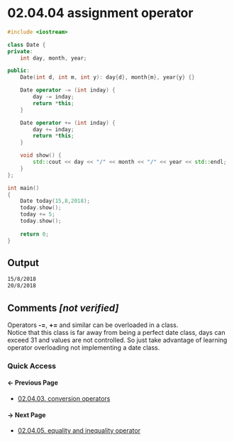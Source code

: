 # 02.04.04 assignment operator

```cxx
#include <iostream>

class Date {
private:
    int day, month, year;

public:
    Date(int d, int m, int y): day{d}, month{m}, year{y} {}

    Date operator -= (int inday) {
        day -= inday;
        return *this;
    }

    Date operator += (int inday) {
        day += inday;
        return *this;
    }

    void show() {
        std::cout << day << "/" << month << "/" << year << std::endl;
    }
};

int main()
{
    Date today(15,8,2018);
    today.show();
    today += 5;
    today.show();
    
    return 0;
}

```

## Output

```txt
15/8/2018
20/8/2018
```

## Comments *[not verified]*

Operators **-=**, **+=** and similar can be overloaded in a class.  
Notice that this class is far away from being a perfect date class, days can exceed 31 and values are not controlled. So just take advantage of learning operator overloading not implementing a date class.

### Quick Access

<div class="previous_page pagination">

#### &#8592; Previous Page

* [02.04.03. conversion operators](./../../02.object_oriented/04.operators/03.stream.md)

</div>
<div class="next_page pagination">

#### &#8594; Next Page

* [02.04.05. equality and inequality operator](./../../02.object_oriented/04.operators/05.equality.md)

</div>
